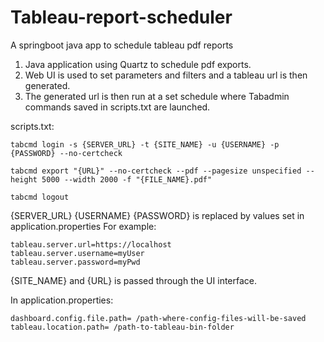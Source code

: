 # Tableau-report-scheduler
A springboot java app to schedule tableau pdf reports

1. Java application using Quartz to schedule pdf exports.
2. Web UI is used to set parameters and filters and a tableau url is then generated.
3. The generated url is then run at a set schedule where Tabadmin commands saved
in scripts.txt are launched.

scripts.txt:
```
tabcmd login -s {SERVER_URL} -t {SITE_NAME} -u {USERNAME} -p {PASSWORD} --no-certcheck

tabcmd export "{URL}" --no-certcheck --pdf --pagesize unspecified --height 5000 --width 2000 -f "{FILE_NAME}.pdf"

tabcmd logout
```

{SERVER_URL} {USERNAME} {PASSWORD} is replaced by values set in application.properties
For example:
```
tableau.server.url=https://localhost
tableau.server.username=myUser
tableau.server.password=myPwd
```
{SITE_NAME} and {URL} is passed through the UI interface.

In application.properties:
```
dashboard.config.file.path= /path-where-config-files-will-be-saved
tableau.location.path= /path-to-tableau-bin-folder
```
